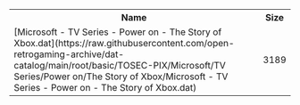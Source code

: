 <table>
<tr><th>Name</th><th>Size</th></tr>
<tr><td>
[Microsoft - TV Series - Power on - The Story of Xbox.dat](https://raw.githubusercontent.com/open-retrogaming-archive/dat-catalog/main/root/basic/TOSEC-PIX/Microsoft/TV Series/Power on/The Story of Xbox/Microsoft - TV Series - Power on - The Story of Xbox.dat)
</td><td>3189</td></tr>
</table>
